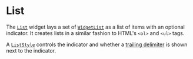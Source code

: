 # List

The [`List`][list] widget lays a set of [`WidgetList`][children] as a list of
items with an optional indicator. It creates lists in a similar fashion to
HTML's `<ol>` and `<ul>` tags.

A [`ListStyle`][liststyle] controls the indicator and whether a [trailing
delimiter][trailingdelimiter] is shown next to the indicator.

[list]: <{{ docs }}/widgets/list/struct.List.html>
[children]: <{{ docs }}/widget/struct.WidgetList.html>
[liststyle]: <{{ docs }}/widgets/list/enum.ListStyle.html>
[trailingdelimiter]: <{{ docs }}/widgets/list/struct.TrailingDelimiter.html>
